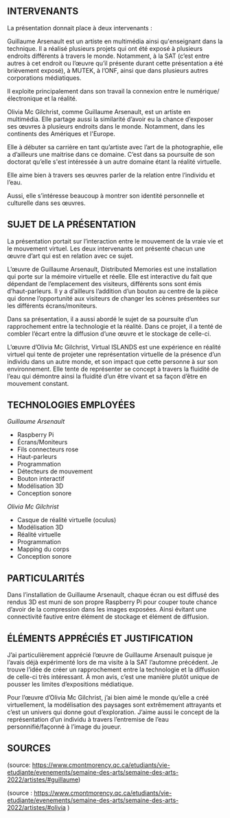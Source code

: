 
## INTERVENANTS

La présentation donnait place à deux intervenants :  

Guillaume Arsenault est un artiste en multimédia ainsi qu'enseignant dans la technique. Il a réalisé plusieurs projets qui ont été exposé à plusieurs endroits différents à travers le monde. Notamment, à la SAT (c’est entre autres à cet endroit ou l’œuvre qu’il présente durant cette présentation a été brièvement exposé), à MUTEK, à l’ONF, ainsi que dans plusieurs autres corporations médiatiques.  

Il exploite principalement dans son travail la connexion entre le numérique/électronique et la réalité.  

Olivia Mc Gilchrist, comme Guillaume Arsenault, est un artiste en multimédia. Elle partage aussi la similarité d’avoir eu la chance d’exposer ses œuvres à plusieurs endroits dans le monde. Notamment, dans les continents des Amériques et l'Europe. 

Elle à débuter sa carrière en tant qu’artiste avec l’art de la photographie, elle a d’ailleurs une maitrise dans ce domaine. C’est dans sa poursuite de son doctorat qu’elle s'est intéressée à un autre domaine étant la réalité virtuelle.  

Elle aime bien à travers ses œuvres parler de la relation entre l’individu et l’eau.  

Aussi, elle s’intéresse beaucoup à montrer son identité personnelle et culturelle dans ses œuvres.  

## SUJET DE LA PRÉSENTATION 

La présentation portait sur l’interaction entre le mouvement de la vraie vie et le mouvement virtuel. Les deux intervenants ont présenté chacun une œuvre d’art qui est en relation avec ce sujet.  

L’œuvre de Guillaume Arsenault, Distributed Memories est une installation qui porte sur la mémoire virtuelle et réelle. Elle est interactive du fait que dépendant de l’emplacement des visiteurs, différents sons sont émis d’haut-parleurs. Il y a d’ailleurs l’addition d’un bouton au centre de la pièce qui donne l’opportunité aux visiteurs de changer les scènes présentées sur les différents écrans/moniteurs.  

Dans sa présentation, il a aussi abordé le sujet de sa poursuite d’un rapprochement entre la technologie et la réalité. Dans ce projet, il a tenté de combler l’écart entre la diffusion d’une œuvre et le stockage de celle-ci.  

L’œuvre d’Olivia Mc Gilchrist, Virtual ISLANDS est une expérience en réalité virtuel qui tente de projeter une représentation virtuelle de la présence d’un individu dans un autre monde, et son impact que cette personne à sur son environnement. Elle tente de représenter se concept à travers la fluidité de l’eau qui démontre ainsi la fluidité d’un être vivant et sa façon d’être en mouvement constant.  

## TECHNOLOGIES EMPLOYÉES 

*Guillaume Arsenault*

- Raspberry Pi 
- Écrans/Moniteurs 
- Fils connecteurs rose 
- Haut-parleurs 
- Programmation 
- Détecteurs de mouvement 
- Bouton interactif 
- Modélisation 3D 
- Conception sonore 

*Olivia Mc Gilchrist*

- Casque de réalité virtuelle (oculus) 
- Modélisation 3D 
- Réalité virtuelle  
- Programmation 
- Mapping du corps  
- Conception sonore 

## PARTICULARITÉS

Dans l’installation de Guillaume Arsenault, chaque écran ou est diffusé des rendus 3D est muni de son propre Raspberry Pi pour couper toute chance d’avoir de la compression dans les images exposées. Ainsi évitant une connectivité fautive entre élément de stockage et élément de diffusion.  

## ÉLÉMENTS APPRÉCIÉS ET JUSTIFICATION

J’ai particulièrement apprécié l’œuvre de Guillaume Arsenault puisque je l’avais déjà expérimenté lors de ma visite à la SAT l’automne précédent. Je trouve l’idée de créer un rapprochement entre la technologie et la diffusion de celle-ci très intéressant. À mon avis, c’est une manière plutôt unique de pousser les limites d’expositions médiatique.  

Pour l’œuvre d’Olivia Mc Gilchrist, j’ai bien aimé le monde qu’elle a créé virtuellement, la modélisation des paysages sont extrêmement attrayants et c’est un univers qui donne gout d’exploration. J’aime aussi le concept de la représentation d’un individu à travers l’entremise de l’eau personnifié/façonné à l’image du joueur.  

## SOURCES

(source: https://www.cmontmorency.qc.ca/etudiants/vie-etudiante/evenements/semaine-des-arts/semaine-des-arts-2022/artistes/#guillaume) 

(source : https://www.cmontmorency.qc.ca/etudiants/vie-etudiante/evenements/semaine-des-arts/semaine-des-arts-2022/artistes/#olivia ) 
